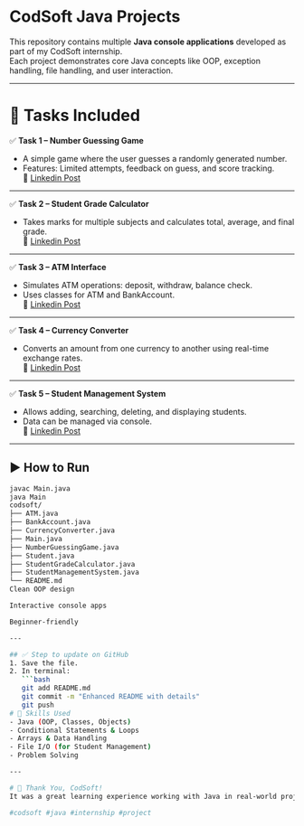 # CodSoft Java Projects

This repository contains multiple **Java console applications** developed as part of my CodSoft internship.  
Each project demonstrates core Java concepts like OOP, exception handling, file handling, and user interaction.

---

# 📂 Tasks Included  

✅ **Task 1 – Number Guessing Game**  
- A simple game where the user guesses a randomly generated number.  
- Features: Limited attempts, feedback on guess, and score tracking.  
🔗 [Linkedin Post](https://www.linkedin.com/posts/ananya-d-01860429a_codsoft-internship-java-activity-7359222559747313664-enc5?utm_source=share&utm_medium=member_desktop&rcm=ACoAAEhZQxQBqXoD0Jcfzk3_Z-1LwOtHf3-iM1U)  

---

✅ **Task 2 – Student Grade Calculator**  
- Takes marks for multiple subjects and calculates total, average, and final grade.  
🔗 [Linkedin Post](https://www.linkedin.com/posts/ananya-d-01860429a_codsoft-java-coding-activity-7359225555751165955-ftn3?utm_source=share&utm_medium=member_desktop&rcm=ACoAAEhZQxQBqXoD0Jcfzk3_Z-1LwOtHf3-iM1U)


---

✅ **Task 3 – ATM Interface**  
- Simulates ATM operations: deposit, withdraw, balance check.  
- Uses classes for ATM and BankAccount.  
🔗  [Linkedin Post](https://www.linkedin.com/posts/ananya-d-01860429a_codsoft-internship-java-activity-7359228182169808896-S3cu?utm_source=share&utm_medium=member_desktop&rcm=ACoAAEhZQxQBqXoD0Jcfzk3_Z-1LwOtHf3-iM1U)  

---

✅ **Task 4 – Currency Converter**  
- Converts an amount from one currency to another using real-time exchange rates.  
🔗  [Linkedin Post](https://www.linkedin.com/posts/ananya-d-01860429a_java-codsoft-internship-activity-7363582867127320578-k4s2?utm_source=share&utm_medium=member_desktop&rcm=ACoAAEhZQxQBqXoD0Jcfzk3_Z-1LwOtHf3-iM1U)  

---

✅ **Task 5 – Student Management System**  
- Allows adding, searching, deleting, and displaying students.  
- Data can be managed via console.  
🔗  [Linkedin Post](https://www.linkedin.com/posts/ananya-d-01860429a_codsoft-task5-studentmanagementsystem-activity-7365033803486068737-tqwo?utm_source=share&utm_medium=member_desktop&rcm=ACoAAEhZQxQBqXoD0Jcfzk3_Z-1LwOtHf3-iM1U)  

---

## ▶️ How to Run
```bash
javac Main.java
java Main
codsoft/
├── ATM.java
├── BankAccount.java
├── CurrencyConverter.java
├── Main.java
├── NumberGuessingGame.java
├── Student.java
├── StudentGradeCalculator.java
├── StudentManagementSystem.java
└── README.md
Clean OOP design

Interactive console apps

Beginner-friendly

---

## ✅ Step to update on GitHub
1. Save the file.  
2. In terminal:
   ```bash
   git add README.md
   git commit -m "Enhanced README with details"
   git push
# 🧠 Skills Used  
- Java (OOP, Classes, Objects)  
- Conditional Statements & Loops  
- Arrays & Data Handling  
- File I/O (for Student Management)  
- Problem Solving  

---

# 🚀 Thank You, CodSoft!  
It was a great learning experience working with Java in real-world projects.  

#codsoft #java #internship #project